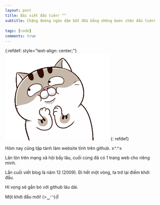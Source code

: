 ```yaml
---
layout: post
title: Bài viết đầu tiên! ^^
subtitle: Chặng đường ngàn dặm bắt đầu bằng những bước chân đầu tiên!

tags: [code]
comments: true
---
```


{:refdef: style="text-align: center;"}
![Ami](/assets/img/8.gif)
{: refdef}

Hôm nay cũng tập tành làm website tĩnh trên github. ≥^.^≤ 


Lăn lộn trên mạng xã hội bấy lâu, cuối cùng đã có 1 trang web cho riêng mình.


Lần cuối viết blog là năm 12 (2009). Đi hết một vòng, ta trở lại điểm khởi đầu. 

Hi vọng sẽ gắn bó với github lâu dài.

Một khởi đầu mới!  (>‿◠)✌ 


